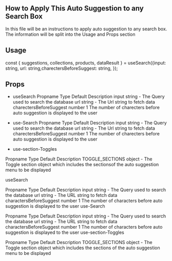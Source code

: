 ## How to Apply This Auto Suggestion to any Search Box 

In this file will be an instructions to apply auto suggestion to any search box.
The information will be split into the Usage and Props section

## Usage
const { 
    suggestions, 
    collections, 
    products, 
    dataResult 
    } = useSearch({input: string, url: string,charectersBeforeSuggest: string,
  });


## Props

- useSearch
Propname                Type    Default Description
input                   string  -       The Query used to search the database
url                     string  -       The Url string to fetch data
charectersBeforeSuggest number  1       The number of charecters before auto
                                        suggestion is displayed to the user

- use-Search
Propname                Type    Default Description
input                   string  -       The Query used to search the database
url                     string  -       The Url string to fetch data
charectersBeforeSuggest number  1       The number of charecters before auto
                                        suggestion is displayed to the user

- use-section-Toggles

Propname                Type    Default Description
TOGGLE_SECTIONS         object  -       The Toggle section object which includes the
                                        sectionsof the auto suggestion menu to be displayed

useSearch

Propname	Type	Default	Description
input	string	-	The Query used to search the database
url	string	-	The URL string to fetch data
charactersBeforeSuggest	number	1	The number of characters before auto suggestion is displayed to the user
use-Search

Propname	Type	Default	Description
input	string	-	The Query used to search the database
url	string	-	The URL string to fetch data
charactersBeforeSuggest	number	1	The number of characters before auto suggestion is displayed to the user
use-section-Toggles

Propname	Type	Default	Description
TOGGLE_SECTIONS	object	-	The Toggle section object which includes the sections of the auto suggestion menu to be displayed

